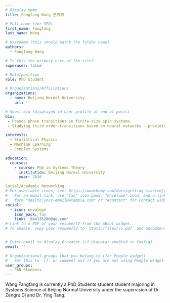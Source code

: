 ```yaml
---
# Display name
title: Fangfang Wang 王芳芳

# Full name (for SEO)
first_name: Fangfang
last_name: Wang

# Username (this should match the folder name)
authors:
  - Fangfang Wang

# Is this the primary user of the site?
superuser: false

# Role/position
role: PhD Student

# Organizations/Affiliations
organizations:
  - name: Beijing Normal University
    url: ''

# Short bio (displayed in user profile at end of posts)
bio: 
 - Pseudo phase transitions in finite-size spin systems.
 - Studying third-order-transitions based on neural networks — providing early warnings for catastrophic behavior in complex systems.

interests:
  - Statistical Physics
  - Machine Learning
  - Complex Systems

education:
  courses:
    - course: PhD in Systems Theory
      institution: Beijing Normal University
      year: 2026

Social/Academic Networking
# For available icons, see: https://wowchemy.com/docs/getting-started/page-builder/#icons
#   For an email link, use "fas" icon pack, "envelope" icon, and a link in the
#   form "mailto:your-email@example.com" or "#contact" for contact widget.
social:
  - icon: envelope
    icon_pack: fas
    link: '944135200@qq.com'
# Link to a PDF of your resume/CV from the About widget.
# To enable, copy your resume/CV to `static/files/cv.pdf` and uncomment the lines below.


# Enter email to display Gravatar (if Gravatar enabled in Config)
email: ''

# Organizational groups that you belong to (for People widget)
#   Set this to `[]` or comment out if you are not using People widget.
user_groups:
  - PhD Students
---
```


Wang Fangfang is currently a PhD Students student student majoring in Systems Science at Beijing Normal University under the supervision of Dr. Zengru Di and Dr. Ying Tang. 

